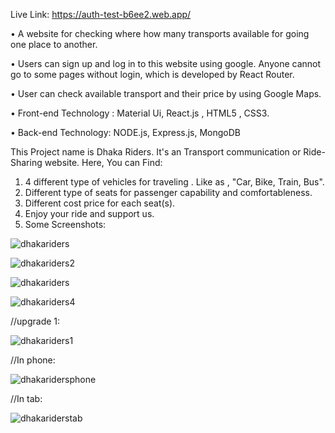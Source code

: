 Live Link: https://auth-test-b6ee2.web.app/

• A website for checking where how many transports available for going one place to another.

• Users can sign up and log in to this website using google. Anyone cannot go to some pages
without login, which is developed by React Router.

• User can check available transport and their price by using Google Maps.

• Front-end Technology : Material Ui, React.js , HTML5 , CSS3.

• Back-end Technology: NODE.js, Express.js, MongoDB

This Project name is Dhaka Riders. It's an Transport communication or Ride-Sharing website. Here, You can Find:
  1. 4 different type of vehicles for traveling . Like as , "Car, Bike, Train, Bus".
  2. Different type of seats for passenger capability and comfortableness.
  3. Different cost price for each seat(s).
  4. Enjoy your ride and support us.
  5. Some Screenshots:
 
![dhakariders](https://user-images.githubusercontent.com/62563474/111878063-b5216680-89d0-11eb-8f8c-24eeded76cbc.jpg)

![dhakariders2](https://user-images.githubusercontent.com/62563474/111878099-e5690500-89d0-11eb-80a9-7e763aaed42d.jpg)

![dhakariders](https://user-images.githubusercontent.com/62563474/111880315-06cbf000-89d5-11eb-9fda-75ac10f6f90d.jpg)

![dhakariders4](https://user-images.githubusercontent.com/62563474/111880351-2f53ea00-89d5-11eb-9b5c-0b4738f0c355.jpg)


//upgrade 1:

![dhakariders1](https://user-images.githubusercontent.com/62563474/111897347-a4f99d80-8a49-11eb-8369-526b86ca4e6f.jpg)

//In phone:

![dhakaridersphone](https://user-images.githubusercontent.com/62563474/111897361-be024e80-8a49-11eb-93a8-e86a83535d9c.jpg)

//In tab:

![dhakariderstab](https://user-images.githubusercontent.com/62563474/111897372-c8bce380-8a49-11eb-9003-c85d6df72f7c.jpg)
